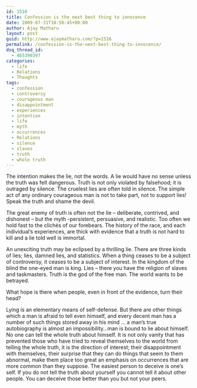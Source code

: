 ```yaml
---
id: 1516
title: Confession is the next best thing to innocence
date: 2009-07-31T10:50:45+00:00
author: Ajay Matharu
layout: post
guid: http://www.ajaymatharu.com/?p=1516
permalink: /confession-is-the-next-best-thing-to-innocence/
dsq_thread_id:
  - 465390397
categories:
  - life
  - Relations
  - Thoughts
tags:
  - confession
  - controversy
  - courageous man
  - disappointment
  - experiences
  - intention
  - life
  - myth
  - occurrences
  - Relations
  - silence
  - slaves
  - truth
  - whole truth
---
```

The intention makes the lie, not the words. A lie would have no sense unless the truth was felt dangerous. Truth is not only violated by falsehood; it is outraged by silence. The cruelest lies are often told in silence. The simple act of any ordinary courageous man is not to take part, not to support lies! Speak the truth and shame the devil.

The great enemy of truth is often not the lie &#8211; deliberate, contrived, and dishonest &#8211; but the myth -persistent, persuasive, and realistic. Too often we hold fast to the clichés of our forebears. The history of the race, and each individual&#8217;s experiences, are thick with evidence that a truth is not hard to kill and a lie told well is immortal.

An unexciting truth may be eclipsed by a thrilling lie. There are three kinds of lies; lies, damned lies, and statistics. When a thing ceases to be a subject of controversy, it ceases to be a subject of interest. In the kingdom of the blind the one-eyed man is king. Lies &#8211; there you have the religion of slaves and taskmasters. Truth is the god of the free man. The world wants to be betrayed.

What hope is there when people, even in front of the evidence, turn their head?
  
Lying is an elementary means of self-defense. But there are other things which a man is afraid to tell even himself, and every decent man has a number of such things stored away in his mind &#8230; a man&#8217;s true autobiography is almost an impossibility&#8230;man is bound to lie about himself. No one can tell the whole truth about himself. It is not only vanity that has prevented those who have tried to reveal themselves to the world from telling the whole truth, it is the direction of interest; their disappointment with themselves, their surprise that they can do things that seem to them abnormal, make them place too great an emphasis on occurrences that are more common than they suppose. The easiest person to deceive is one&#8217;s self. If you do not tell the truth about yourself you cannot tell it about other people. You can deceive those better than you but not your peers.